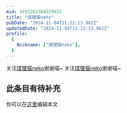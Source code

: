 ```yaml
---
mid: 3493263304559033
title: "煤狸猫neko"
pubDate: "2024-11-04T11:22:13.962Z"
updatedDate: "2024-11-04T11:22:13.962Z"
profile:
  {
    Nickname: ["煤狸猫neko"],
  }
---
```


关注[煤狸猫neko](https://space.bilibili.com/3493263304559033)谢谢喵~ 关注[煤狸猫neko](https://space.bilibili.com/3493263304559033)谢谢喵~

## 此条目有待补充
你可以在[这里](https://github.com/Yuhanawa/VTuber.ICU/edit/master/src/content/v/煤狸猫neko/index.md)编辑本文
